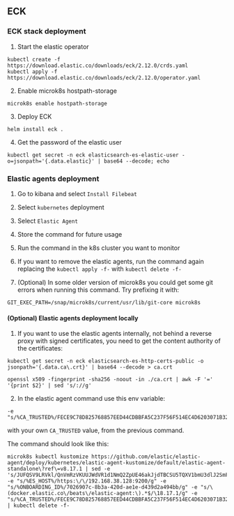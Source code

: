 ## ECK


### ECK stack deployment

1. Start the elastic operator
```
kubectl create -f https://download.elastic.co/downloads/eck/2.12.0/crds.yaml
kubectl apply -f https://download.elastic.co/downloads/eck/2.12.0/operator.yaml
```

2. Enable microk8s hostpath-storage
```
microk8s enable hostpath-storage
```

3. Deploy ECK

```
helm install eck .
```

4. Get the password of the elastic user
```
kubectl get secret -n eck elasticsearch-es-elastic-user -o=jsonpath='{.data.elastic}' | base64 --decode; echo
```


### Elastic agents deployment

1. Go to kibana and select `Install Filebeat`

2. Select `kubernetes` deployment

3. Select `Elastic Agent`

4. Store the command for future usage

5. Run the command in the k8s cluster you want to monitor

6. If you want to remove the elastic agents, run the command again replacing the `kubectl apply -f-` with `kubectl delete -f-`

7. (Optional) In some older version of microk8s you could get some git errors when running this command. Try prefixing it with:
```
GIT_EXEC_PATH=/snap/microk8s/current/usr/lib/git-core microk8s 
```

#### (Optional) Elastic agents deployment locally

1. If you want to use the elastic agents internally, not behind a reverse proxy with signed certificates, you need to get the content authority of the certificates:
```
kubectl get secret -n eck elasticsearch-es-http-certs-public -o jsonpath='{.data.ca\.crt}' | base64 --decode > ca.crt

openssl x509 -fingerprint -sha256 -noout -in ./ca.crt | awk -F '='  '{print $2}' | sed 's/://g'
```

2. In the elastic agent command use this env variable:
```
-e "s/%CA_TRUSTED%/FECE9C78D825768857EED44CDBBFA5C237F56F514EC4D6203071B326F75551F6/g"
```

with your own `CA_TRUSTED` value, from the previous command.

The command should look like this:
```
microk8s kubectl kustomize https://github.com/elastic/elastic-agent/deploy/kubernetes/elastic-agent-kustomize/default/elastic-agent-standalone\?ref\=v8.17.1 | sed -e 's/JUFQSV9LRVkl/QnVmRzVKUUJWdVR1d1NmQ2ZpUE46akJjdTBCSU5TQXV1bmU3dlJ2SmF5dw==/g' -e "s/%ES_HOST%/https:\/\/192.168.38.128:9200/g" -e "s/%ONBOARDING_ID%/7026907c-8b3a-420d-ae1e-d439d2a494bb/g" -e "s/\(docker.elastic.co\/beats\/elastic-agent:\).*$/\18.17.1/g" -e "s/%CA_TRUSTED%/FECE9C78D825768857EED44CDBBFA5C237F56F514EC4D6203071B326F75551F6/g" | kubectl delete -f-
```
